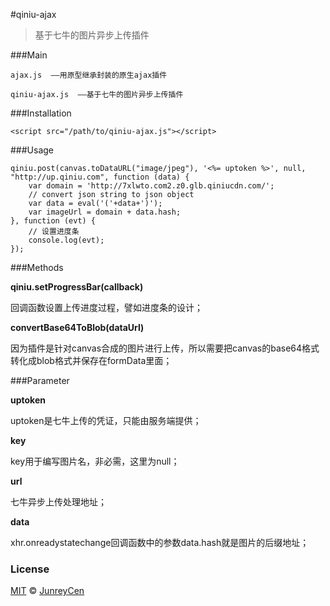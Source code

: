 #qiniu-ajax

>基于七牛的图片异步上传插件


###Main
```
ajax.js  ——用原型继承封装的原生ajax插件

qiniu-ajax.js  ——基于七牛的图片异步上传插件
```

###Installation
```
<script src="/path/to/qiniu-ajax.js"></script>
```

###Usage
```
qiniu.post(canvas.toDataURL("image/jpeg"), '<%= uptoken %>', null, "http://up.qiniu.com", function (data) {
    var domain = 'http://7xlwto.com2.z0.glb.qiniucdn.com/';
    // convert json string to json object
    var data = eval('('+data+')');
    var imageUrl = domain + data.hash;
}, function (evt) {
    // 设置进度条
    console.log(evt);
});
```


###Methods


**qiniu.setProgressBar(callback)**

回调函数设置上传进度过程，譬如进度条的设计；

**convertBase64ToBlob(dataUrl)**

因为插件是针对canvas合成的图片进行上传，所以需要把canvas的base64格式转化成blob格式并保存在formData里面；


###Parameter


**uptoken**

uptoken是七牛上传的凭证，只能由服务端提供；

**key**

key用于编写图片名，非必需，这里为null；

**url**

七牛异步上传处理地址；

**data**

xhr.onreadystatechange回调函数中的参数data.hash就是图片的后缀地址；


### License

[MIT](http://opensource.org/licenses/MIT) © [JunreyCen](http://junreycen.github.io/)
